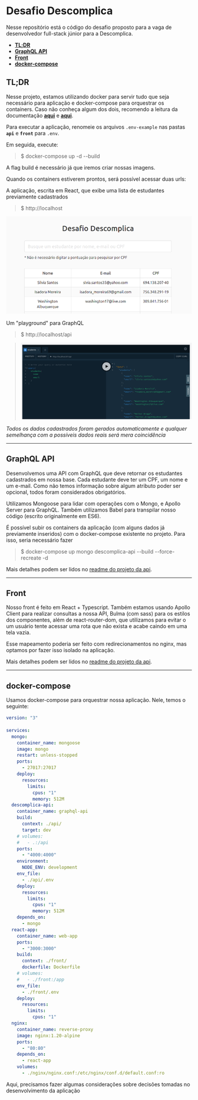 # Desafio Descomplica

Nesse repositório está o código do desafio proposto para a vaga de desenvolvedor full-stack júnior para a Descomplica.

- **[TL;DR](#tldr)**
- **[GraphQL API](#graphql-api)**
- **[Front](#front)**
- **[docker-compose](#docker-compose)**

## <a name="tldr"></a> TL;DR

Nesse projeto, estamos utilizando docker para servir tudo que seja necessário para aplicação e docker-compose para orquestrar os containers. Caso não conheça algum dos dois, recomendo a leitura da documentação **[aqui](https://docs.docker.com/)** e **[aqui](https://docs.docker.com/compose/)**.

Para executar a aplicação, renomeie os arquivos `.env-example` nas pastas **`api`** e **`front`** para `.env`.

Em seguida, execute:

> $ docker-compose up -d --build

A flag build é necessário já que iremos criar nossas imagens.

Quando os containers estiverem prontos, será possível acessar duas urls:

A aplicação, escrita em React, que exibe uma lista de estudantes previamente cadastrados

> $ http://localhost

![Uma tela onde é possível observar um título Desafio Descomplica, um input de texto para realizar a busca por estudantes a partir dos nome, cpf ou email e uma tabela que lista esses mesmos dados](./docs/screenshots/app.png)

Um "playground" para GraphQL

> $ http://localhost/api

> ![Uma tela onde é possível observar um cliente para executar consultas com graphql](./docs/screenshots/api.png)

_Todos os dados cadastrados foram gerados automaticamente e qualquer semelhança com a possíveis dados reais será mera coincidência_

---

## <a name="graphql-api"></a> GraphQL API

Desenvolvemos uma API com GraphQL que deve retornar os estudantes cadastrados em nossa base. Cada estudante deve ter um CPF, um nome e um e-mail. Como não temos informação sobre algum atributo poder ser opcional, todos foram considerados obrigatórios.

Utilizamos Mongoose para lidar com operações com o Mongo, e Apollo Server para GraphQL. Também utilizamos Babel para transpilar nosso código (escrito originalmente em ES6).

É possível subir os containers da aplicação (com alguns dados já previamente inseridos) com o docker-compose existente no projeto. Para isso, seria necessário fazer

> $ docker-compose up mongo descomplica-api --build --force-recreate -d

Mais detalhes podem ser lidos no [readme do projeto da api](./api/readme.md).

---

## <a name="front"></a> Front

Nosso front é feito em React + Typescript. Também estamos usando Apollo Client para realizar consultas a nossa API, Bulma (com sass) para os estilos dos componentes, além de react-router-dom, que utilizamos para evitar o um usuário tente acessar uma rota que não exista e acabe caindo em uma tela vazia.

Esse mapeamento poderia ser feito com redirecionamentos no nginx, mas optamos por fazer isso isolado na aplicação.

Mais detalhes podem ser lidos no [readme do projeto da api](./front/README.md).

---

## <a name="docker-compose"></a> docker-compose

Usamos docker-compose para orquestrar nossa aplicação. Nele, temos o seguinte:

```docker-compose.yml
version: "3"

services:
  mongo:
    container_name: mongoose
    image: mongo
    restart: unless-stopped
    ports:
      - 27017:27017
    deploy:
      resources:
        limits:
          cpus: "1"
          memory: 512M
  descomplica-api:
    container_name: graphql-api
    build:
      context: ./api/
      target: dev
    # volumes:
    #   - .:/api
    ports:
      - "4000:4000"
    environment:
      NODE_ENV: development
    env_file:
      - ./api/.env
    deploy:
      resources:
        limits:
          cpus: "1"
          memory: 512M
    depends_on:
      - mongo
  react-app:
    container_name: web-app
    ports:
      - "3000:3000"
    build:
      context: ./front/
      dockerfile: Dockerfile
    # volumes:
    #   - ./front:/app
    env_file:
      - ./front/.env
    deploy:
      resources:
        limits:
          cpus: "1"
  nginx:
    container_name: reverse-proxy
    image: nginx:1.20-alpine
    ports:
      - "80:80"
    depends_on:
      - react-app
    volumes:
      - ./nginx/nginx.conf:/etc/nginx/conf.d/default.conf:ro

```

Aqui, precisamos fazer algumas considerações sobre decisões tomadas no desenvolvimento da aplicação
